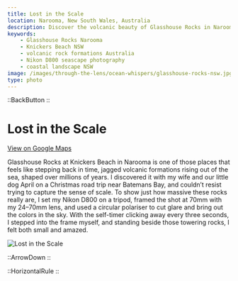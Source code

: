```yaml
---
title: Lost in the Scale
location: Narooma, New South Wales, Australia
description: Discover the volcanic beauty of Glasshouse Rocks in Narooma, NSW. A self-portrait reveals the true scale of these towering formations.
keywords:
    - Glasshouse Rocks Narooma
    - Knickers Beach NSW
    - volcanic rock formations Australia
    - Nikon D800 seascape photography
    - coastal landscape NSW
image: /images/through-the-lens/ocean-whispers/glasshouse-rocks-nsw.jpg
type: photo
---
```


::BackButton
::

# Lost in the Scale

<a href="https://www.google.com/maps/search/?api=1&query=Glasshouse+Rocks,+Narooma,+New+South+Wales,+Australia" target="_blank" rel="noopener noreferrer">View on Google Maps</a>

Glasshouse Rocks at Knickers Beach in Narooma is one of those places that feels like stepping back in time, jagged volcanic formations rising out of the sea, shaped over millions of years. I discovered it with my wife and our little dog April on a Christmas road trip near Batemans Bay, and couldn’t resist trying to capture the sense of scale. To show just how massive these rocks really are, I set my Nikon D800 on a tripod, framed the shot at 70mm with my 24–70mm lens, and used a circular polariser to cut glare and bring out the colors in the sky. With the self-timer clicking away every three seconds, I stepped into the frame myself, and standing beside those towering rocks, I felt both small and amazed.

![Lost in the Scale](/images/through-the-lens/ocean-whispers/glasshouse-rocks-nsw.jpg)

<div class="mb-8"></div>

::ArrowDown
::

<div class="mb-8"></div>

::HorizontalRule
::
